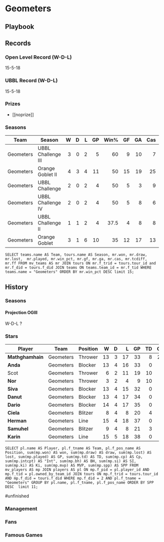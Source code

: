 # Geometers



## Playbook



## Records

### Open Level Record (W-D-L)

15-5-18

### UBBL Record (W-D-L)

15-5-18

### Prizes

* [[noprize]]

### Seasons

| Team      | Season             | W  | D | L | GP | Win% | GF   | GA   | Cas  | CDif | FF   |
|-----------|--------------------|--:|--:|--:|---:|-----:|---:|---:|----:|-----:|---:|
| Geometers | UBBL Challenge III |    3 |    0 |    2 |      5 |      60 |    9 |   10 |    7 |      4 |    1 |
| Geometers | Orange Goblet II   |    4 |    3 |    4 |     11 |      50 |   15 |   19 |   25 |     23 |    1 |
| Geometers | UBBL Challenge     |    2 |    0 |    2 |      4 |      50 |    5 |    3 |    9 |      6 |    2 |
| Geometers | UBBL Challenge IV  |    2 |    0 |    2 |      4 |      50 |    5 |    8 |    6 |      3 |    0 |
| Geometers | UBBL Challenge II  |    1 |    1 |    2 |      4 |    37.5 |    4 |    8 |    8 |      4 |   -1 |
| Geometers | Orange Goblet      |    3 |    1 |    6 |     10 |      35 |   12 |   17 |   13 |      4 |    0 |


`
SELECT teams.name AS Team, tours.name AS Season, mr.won, mr.draw, mr.lost, 	mr.played, mr.win_pct, mr.gf, mr.ga, mr.cas, mr.tcdiff,	mr.ff FROM mv_teams AS mr JOIN tours ON mr.f_trid = tours.tour_id and mr.f_did = tours.f_did JOIN teams ON teams.team_id = mr.f_tid WHERE teams.name = "Geometers" ORDER BY mr.win_pct DESC limit 15;
`

## History


### Seasons


#### Projection OGIII

W-D-L ?


### Stars

| Player           | Team        | Position      | W | D | L | GP | TD | Cp | Int | BH | SI | Ki | MVP | SPP |
|------------------|-------------|---------------|--:|--:|--:|---:|---:|---:|----:|---:|---:|---:|----:|----:|
| **Mathghamhain** | Geometers | Thrower       |   13 |    3 |   17 |   33 |    8 |   27 |    1 |    2 |    0 |    0 |    1 |   62 |
| **Anda**         | Geometers | Blocker |   13 |    4 |   16 |   33 |    0 |    0 |    1 |    7 |    5 |    0 |    6 |   56 |
| Scot        | Geometers | Thrower       |    6 |    2 |   11 |   19 |   10 |    1 |    0 |    2 |    0 |    0 |    3 |   50 |
| **Nor**          | Geometers | Thrower       |    3 |    2 |    4 |    9 |   10 |    0 |    0 |    0 |    0 |    1 |    1 |   37 |
| **Siva**         | Geometers | Blocker |   13 |    4 |   15 |   32 |    0 |    0 |    0 |    6 |    1 |    2 |    3 |   33 |
| **Danut**        | Geometers | Blocker |   13 |    4 |   17 |   34 |    0 |    0 |    0 |    7 |    3 |    1 |    2 |   32 |
| **Dario**        | Geometers | Blocker |   14 |    4 |   17 |   35 |    0 |    0 |    1 |    2 |    1 |    0 |    4 |   28 |
| **Ciela**        | Geometers | Blitzer      |    8 |    4 |    8 |   20 |    4 |    0 |    0 |    2 |    0 |    0 |    2 |   26 |
| **Herman**       | Geometers | Line      |   15 |    4 |   18 |   37 |    0 |    1 |    0 |    2 |    0 |    0 |    4 |   25 |
| **Samuhel**      | Geometers | Blitzer      |    9 |    4 |    8 |   21 |    3 |    2 |    0 |    3 |    0 |    2 |    0 |   21 |
| **Karin**        | Geometers | Line      |   15 |    5 |   18 |   38 |    0 |    0 |    0 |    1 |    2 |    0 |    3 |   21 |

`
SELECT pl.name AS Player, pl.f_tname AS Team, pl.f_pos_name AS Position, sum(mp.won) AS won, sum(mp.draw) AS draw, sum(mp.lost) AS lost, sum(mp.played) AS GP, sum(mp.td) AS TD, sum(mp.cp) AS Cp, sum(mp.intcpt) AS "Int",	sum(mp.bh) AS BH, sum(mp.si) AS SI,	sum(mp.ki) AS Ki, sum(mp.mvp) AS MVP, sum(mp.spp) AS SPP FROM mv_players AS mp JOIN players AS pl ON mp.f_pid = pl.player_id AND mp.f_tid = pl.owned_by_team_id JOIN tours ON mp.f_trid = tours.tour_id AND mp.f_did = tours.f_did WHERE mp.f_did = 2 AND pl.f_tname = "Geometers" GROUP BY pl.name, pl.f_tname, pl.f_pos_name ORDER BY SPP DESC 
limit 11;
`

#unfinished 

### Management

### Fans


### Famous Games


